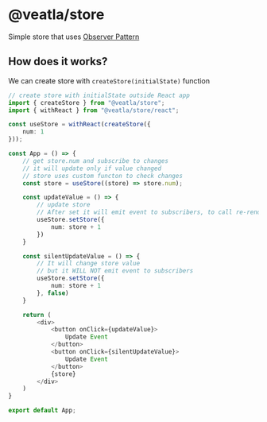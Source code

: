 # @veatla/store
Simple store that uses [Observer Pattern](https://en.wikipedia.org/wiki/Observer_pattern)

## How does it works?
We can create store with `createStore(initialState)` function
```ts
// create store with initialState outside React app
import { createStore } from "@veatla/store";
import { withReact } from "@veatla/store/react";

const useStore = withReact(createStore({
    num: 1
}));

const App = () => {
    // get store.num and subscribe to changes
    // it will update only if value changed
    // store uses custom functon to check changes 
    const store = useStore((store) => store.num);

    const updateValue = () => {
        // update store
        // After set it will emit event to subscribers, to call re-render
        useStore.setStore({
            num: store + 1
        })
    }

    const silentUpdateValue = () => {
        // It will change store value
        // but it WILL NOT emit event to subscribers
        useStore.setStore({
            num: store + 1
        }, false)
    }

    return (
        <div>
            <button onClick={updateValue}>
                Update Event
            </button>
            <button onClick={silentUpdateValue}>
                Update Event
            </button>
            {store}
        </div>
    )
}

export default App;
```
